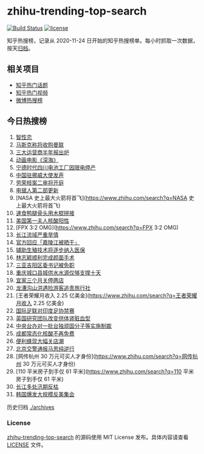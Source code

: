 # zhihu-trending-top-search

[![Build Status](https://github.com/justjavac/zhihu-trending-top-search/workflows/ci/badge.svg?branch=main)](https://github.com/justjavac/zhihu-trending-top-search/actions)
[![license](https://img.shields.io/github/license/justjavac/zhihu-trending-top-search)](https://github.com/justjavac/zhihu-trending-top-search/blob/main/LICENSE)

知乎热搜榜，记录从 2020-11-24 日开始的知乎热搜榜单。每小时抓取一次数据，按天[归档](./archives)。

## 相关项目

- [知乎热门话题](https://github.com/justjavac/zhihu-trending-hot-questions)
- [知乎热门视频](https://github.com/justjavac/zhihu-trending-hot-video)
- [微博热搜榜](https://github.com/justjavac/weibo-trending-hot-search)

## 今日热搜榜

<!-- BEGIN -->
<!-- 最后更新时间 Wed Aug 17 2022 22:18:44 GMT+0800 (China Standard Time) -->

1. [智性恋](https://www.zhihu.com/search?q=智性恋)
1. [马斯克称将收购曼联](https://www.zhihu.com/search?q=马斯克称将收购曼联)
1. [三大运营商半年报出炉](https://www.zhihu.com/search?q=三大运营商半年报出炉)
1. [动画电影《深海》](https://www.zhihu.com/search?q=动画电影《深海》)
1. [宁德时代四川电池工厂因限电停产](https://www.zhihu.com/search?q=宁德时代四川电池工厂因限电停产)
1. [中国驻挪威大使发声](https://www.zhihu.com/search?q=中国驻挪威大使发声)
1. [劳荣枝案二审将开庭](https://www.zhihu.com/search?q=劳荣枝案二审将开庭)
1. [电锯人第二部更新](https://www.zhihu.com/search?q=电锯人第二部更新)
1. [NASA 史上最大火箭将首飞](https://www.zhihu.com/search?q=NASA 史上最大火箭将首飞)
1. [速食鸭腿骨头用木棍拼接](https://www.zhihu.com/search?q=速食鸭腿骨头用木棍拼接)
1. [美国第一夫人核酸阳性](https://www.zhihu.com/search?q=美国第一夫人核酸阳性)
1. [FPX 3:2 OMG](https://www.zhihu.com/search?q=FPX 3:2 OMG)
1. [长江流域严重旱情](https://www.zhihu.com/search?q=长江流域严重旱情)
1. [官方回应「嘉陵江被晒干」](https://www.zhihu.com/search?q=官方回应「嘉陵江被晒干」)
1. [辅助生殖技术将逐步纳入医保](https://www.zhihu.com/search?q=辅助生殖技术将逐步纳入医保)
1. [林志颖顺利完成颜面手术](https://www.zhihu.com/search?q=林志颖顺利完成颜面手术)
1. [三亚吉阳区委书记被免职](https://www.zhihu.com/search?q=三亚吉阳区委书记被免职)
1. [重庆城口县城供水水源仅够支撑十天](https://www.zhihu.com/search?q=重庆城口县城供水水源仅够支撑十天)
1. [宜家三个月关停两店](https://www.zhihu.com/search?q=宜家三个月关停两店)
1. [龙漕沟山洪遇险游客追责旅行社](https://www.zhihu.com/search?q=龙漕沟山洪遇险游客追责旅行社)
1. [王者荣耀月收入 2.25 亿美金](https://www.zhihu.com/search?q=王者荣耀月收入 2.25 亿美金)
1. [国际足联对印度足协禁赛](https://www.zhihu.com/search?q=国际足联对印度足协禁赛)
1. [英国研究团队改变供体肾脏血型](https://www.zhihu.com/search?q=英国研究团队改变供体肾脏血型)
1. [中央台办对一批台独顽固分子等实施制裁](https://www.zhihu.com/search?q=中央台办对一批台独顽固分子等实施制裁)
1. [成都常态化核酸不再免费](https://www.zhihu.com/search?q=成都常态化核酸不再免费)
1. [便利蜂现大幅关店潮](https://www.zhihu.com/search?q=便利蜂现大幅关店潮)
1. [北京交警通报马思纯逆行](https://www.zhihu.com/search?q=北京交警通报马思纯逆行)
1. [网传杭州 30 万元可买人才身份](https://www.zhihu.com/search?q=网传杭州 30 万元可买人才身份)
1. [110 平米房子到手仅 61 平米](https://www.zhihu.com/search?q=110 平米房子到手仅 61 平米)
1. [长江多处汛期反枯](https://www.zhihu.com/search?q=长江多处汛期反枯)
1. [韩国爆发大规模反美集会](https://www.zhihu.com/search?q=韩国爆发大规模反美集会)

<!-- END -->

历史归档 [./archives](./archives)

### License

[zhihu-trending-top-search](https://github.com/justjavac/zhihu-trending-top-search)
的源码使用 MIT License 发布。具体内容请查看 [LICENSE](./LICENSE) 文件。
